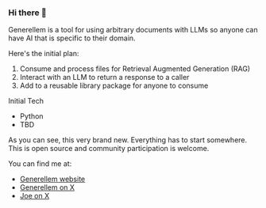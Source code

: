 ### Hi there 👋

Generellem is a tool for using arbitrary documents with LLMs so anyone can have AI that is specific to their domain.

Here's the initial plan:

1. Consume and process files for Retrieval Augmented Generation (RAG)
2. Interact with an LLM to return a response to a caller
3. Add to a reusable library package for anyone to consume

Initial Tech

* Python
* TBD

As you can see, this very brand new. Everything has to start somewhere. This is open source and community participation is welcome.

You can find me at:

* [Generellem website](https://generellem.ai/)
* [Generellem on X](https://twitter.com/generellem)
* [Joe on X](https://twitter.com/JoeMayo)
